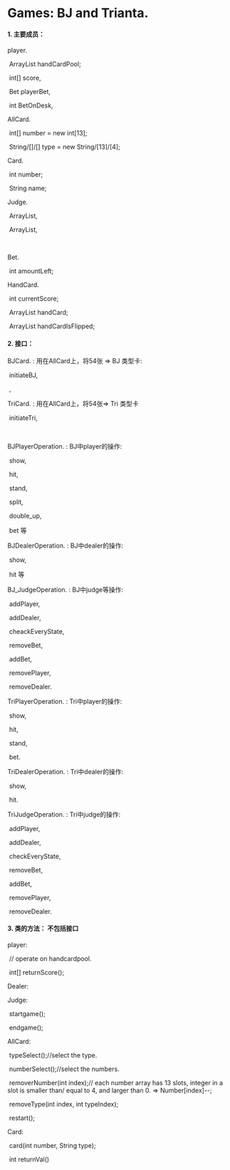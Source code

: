 # Games: BJ and Trianta.



#### 1. 主要成员：

player.

​										ArrayList<HandCard> handCardPool;

​										int[] score,

​										Bet playerBet,

​										int BetOnDesk,



AllCard.

​										int[] number = new int[13];

​										String/[]/[]  type = new String/[13]/[4];



Card.

​										int number;

​										String name;



Judge.

​										ArrayList<playerPool>,

​										ArrayList<DealerPool>,

​										

Bet.

​										int amountLeft;

HandCard.

​										int currentScore;

​										ArrayList<Card> handCard;

​										ArrayList<Boolean> handCardIsFlipped;



#### 2. 接口：

BJCard.  : 用在AllCard上，将54张 => BJ 类型卡:

​										initiateBJ,

​										,

TriCard. : 用在AllCard上，将54张=> Tri 类型卡

​										initiateTri,

​										



BJPlayerOperation. : BJ中player的操作: 

​										show,

​										hit, 

​										stand, 

​										split, 

​										double_up, 

​										bet 等 

BJDealerOperation. : BJ中dealer的操作: 

​										show,

​										hit 等

BJ_JudgeOperation. : BJ中judge等操作: 

​										addPlayer, 

​										addDealer,

​										cheackEveryState,

​										removeBet,

​										addBet,

​										removePlayer,

​										removeDealer.





TriPlayerOperation. : Tri中player的操作:

​										show,

​										hit,

​										stand,

​										bet.

TriDealerOperation. : Tri中dealer的操作:

​										show,

​										hit.

TriJudgeOperation. : Tri中judge的操作:

​										addPlayer,

​										addDealer,

​										checkEveryState,

​										removeBet,

​										addBet,

​										removePlayer,

​										removeDealer.



#### 3. 类的方法： 不包括接口

player:

​				// operate on handcardpool.

​				int[] returnScore();

Dealer: 



Judge:

​				startgame();

​				endgame();

AllCard:

​				typeSelect();//select the type.

​				numberSelect();//select the numbers.

​				removerNumber(int index);// each number array has 13 slots, integer in a slot is smaller than/ equal to 4, and larger than 0.       => Number[index]--;

​				removeType(int index, int typeIndex);

​				restart();

Card:

​				card(int number, String type);

​				int returnVal()

​				

​				



